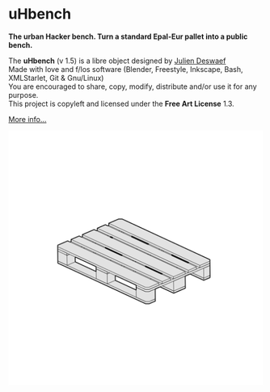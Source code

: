 uHbench
=======

**The urban Hacker bench. Turn a standard Epal-Eur pallet into a public bench.**

The **uHbench** (v 1.5) is a libre object designed by [Julien Deswaef](http://xuv.be)  
Made with love and f/los software (Blender, Freestyle, Inkscape, Bash, XMLStarlet, Git & Gnu/Linux)  
You are encouraged to share, copy, modify, distribute and/or use it for any purpose.  
This project is copyleft and licensed under the **Free Art License** 1.3.

[More info...](http://xuv.be/uH-bench-open-source-public-bench.html)

![](https://raw.githubusercontent.com/xuv/uhbench/master/uhbench.gif)
